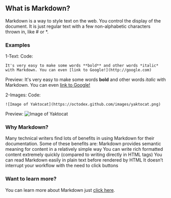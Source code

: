 ## What is Markdown?
Markdown is a way to style text on the web. You control the display of the document.
It is just regular text with a few non-alphabetic characters thrown in, like # or *.

### Examples
1-Text:
Code:
```
It's very easy to make some words **bold** and other words *italic* with Markdown. You can even [link to Google!](http://google.com)
```
Preview:
It's very easy to make some words **bold** and other words *italic* with Markdown. You can even [link to Google!](http://google.com)

2-Images:
Code:
```
![Image of Yaktocat](https://octodex.github.com/images/yaktocat.png)
```
Preview:
![Image of Yaktocat](https://octodex.github.com/images/yaktocat.png)


### Why Markdown?
Many technical writers find lots of benefits in using Markdown for their documentation. Some of these benefits are:
Markdown provides semantic meaning for content in a relatively simple way
You can write rich formatted content extremely quickly (compared to writing directly in HTML tags)
You can read Markdown easily in plain text before rendered by HTML
It doesn’t interrupt your workflow with the need to click buttons

### Want to learn more?
You can learn more about Markdown just [click here](https://guides.github.com/features/mastering-markdown/).
